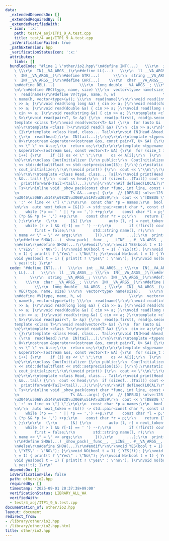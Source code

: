 ```yaml
---
data:
  _extendedDependsOn: []
  _extendedRequiredBy: []
  _extendedVerifiedWith:
  - icon: ':x:'
    path: test/4_aoj/ITP1_9_A.test.cpp
    title: test/4_aoj/ITP1_9_A.test.cpp
  _isVerificationFailed: true
  _pathExtension: hpp
  _verificationStatusIcon: ':x:'
  attributes:
    links: []
  bundledCode: "#line 1 \"other/io2.hpp\"\n#define INT(...)   \\\r\n  int __VA_ARGS__;\
    \ \\\r\n  IN(__VA_ARGS__)\r\n#define LL(...)   \\\r\n  ll __VA_ARGS__; \\\r\n\
    \  IN(__VA_ARGS__)\r\n#define STR(...)      \\\r\n  string __VA_ARGS__; \\\r\n\
    \  IN(__VA_ARGS__)\r\n#define CHR(...)    \\\r\n  char __VA_ARGS__; \\\r\n  IN(__VA_ARGS__)\r\
    \n#define DBL(...)           \\\r\n  long double __VA_ARGS__; \\\r\n  IN(__VA_ARGS__)\r\
    \n\r\n#define VEC(type, name, size) \\\r\n  vector<type> name(size);    \\\r\n\
    \  read(name)\r\n#define VV(type, name, h, w)                     \\\r\n  vector<vector<type>>\
    \ name(h, vector<type>(w)); \\\r\n  read(name)\r\n\r\nvoid read(int &a) { cin\
    \ >> a; }\r\nvoid read(long long &a) { cin >> a; }\r\nvoid read(char &a) { cin\
    \ >> a; }\r\nvoid read(double &a) { cin >> a; }\r\nvoid read(long double &a) {\
    \ cin >> a; }\r\nvoid read(string &a) { cin >> a; }\r\ntemplate <class T, class\
    \ S>\r\nvoid read(pair<T, S> &p) {\r\n  read(p.first), read(p.second);\r\n}\r\n\
    template <class T>\r\nvoid read(vector<T> &a) {\r\n  for (auto &i : a) read(i);\r\
    \n}\r\ntemplate <class T>\r\nvoid read(T &a) {\r\n  cin >> a;\r\n}\r\nvoid IN()\
    \ {}\r\ntemplate <class Head, class... Tail>\r\nvoid IN(Head &head, Tail &...tail)\
    \ {\r\n  read(head);\r\n  IN(tail...);\r\n}\r\n\r\ntemplate <typename T, typename\
    \ U>\r\nostream &operator<<(ostream &os, const pair<T, U> &A) {\r\n  os << A.fi\
    \ << \" \" << A.se;\r\n  return os;\r\n}\r\n\r\ntemplate <typename T>\r\nostream\
    \ &operator<<(ostream &os, const vector<T> &A) {\r\n  for (size_t i = 0; i < A.size();\
    \ i++) {\r\n    if (i) os << \" \";\r\n    os << A[i];\r\n  }\r\n  return os;\r\
    \n}\r\n\r\nclass CoutInitializer {\r\n public:\r\n  CoutInitializer() { std::cout\
    \ << std::defaultfloat << std::setprecision(15); }\r\n};\r\nstatic CoutInitializer\
    \ cout_initializer;\r\n\r\nvoid print() {\r\n  cout << \"\\n\";\r\n  cout.flush();\r\
    \n}\r\n\r\ntemplate <class Head, class... Tail>\r\nvoid print(Head &&head, Tail\
    \ &&...tail) {\r\n  cout << head;\r\n  if (sizeof...(Tail)) cout << \" \";\r\n\
    \  print(forward<Tail>(tail)...);\r\n}\r\n\r\n#if defined(LOCAL)\r\ntemplate <class...\
    \ Ts>\r\ninline void _show_pack(const char *func, int line, const char *names,\r\
    \n                       Ts &&...args) {\r\n  // [DEBUG] solve:123 \u306E\u3088\
    \u3046\u306B\u5148\u982D\u306B\u51FA\u3059\r\n  cout << \"[DEBUG \" << func <<\
    \ ':' << line << \"] \";\r\n\r\n  const char *p = names;\r\n  bool first = true;\r\
    \n\r\n  auto next_token = [&]() -> std::pair<const char *, const char *> {\r\n\
    \    while (*p == ' ' || *p == ',') ++p;\r\n    const char *l = p;\r\n    while\
    \ (*p && *p != ',') ++p;\r\n    const char *r = p;\r\n    return {l, r};\r\n \
    \ };\r\n\r\n  (\r\n      [&] {\r\n        auto [l, r] = next_token();\r\n    \
    \    while (r > l && r[-1] == ' ') --r;\r\n        if (!first) cout << ' ';\r\n\
    \        first = false;\r\n        std::string name(l, r);\r\n        cout <<\
    \ name << \" = \" << args;\r\n      }(),\r\n      ...);\r\n  print();\r\n}\r\n\
    \r\n#define SHOW(...) _show_pack(__func__, __LINE__, #__VA_ARGS__, __VA_ARGS__)\r\
    \n#else\r\n#define SHOW(...)\r\n#endif\r\n\r\nvoid YES(bool t = 1) { print(t ?\
    \ \"YES\" : \"NO\"); }\r\nvoid NO(bool t = 1) { YES(!t); }\r\nvoid Yes(bool t\
    \ = 1) { print(t ? \"Yes\" : \"No\"); }\r\nvoid No(bool t = 1) { Yes(!t); }\r\n\
    void yes(bool t = 1) { print(t ? \"yes\" : \"no\"); }\r\nvoid no(bool t = 1) {\
    \ yes(!t); }\r\n"
  code: "#define INT(...)   \\\r\n  int __VA_ARGS__; \\\r\n  IN(__VA_ARGS__)\r\n#define\
    \ LL(...)   \\\r\n  ll __VA_ARGS__; \\\r\n  IN(__VA_ARGS__)\r\n#define STR(...)\
    \      \\\r\n  string __VA_ARGS__; \\\r\n  IN(__VA_ARGS__)\r\n#define CHR(...)\
    \    \\\r\n  char __VA_ARGS__; \\\r\n  IN(__VA_ARGS__)\r\n#define DBL(...)   \
    \        \\\r\n  long double __VA_ARGS__; \\\r\n  IN(__VA_ARGS__)\r\n\r\n#define\
    \ VEC(type, name, size) \\\r\n  vector<type> name(size);    \\\r\n  read(name)\r\
    \n#define VV(type, name, h, w)                     \\\r\n  vector<vector<type>>\
    \ name(h, vector<type>(w)); \\\r\n  read(name)\r\n\r\nvoid read(int &a) { cin\
    \ >> a; }\r\nvoid read(long long &a) { cin >> a; }\r\nvoid read(char &a) { cin\
    \ >> a; }\r\nvoid read(double &a) { cin >> a; }\r\nvoid read(long double &a) {\
    \ cin >> a; }\r\nvoid read(string &a) { cin >> a; }\r\ntemplate <class T, class\
    \ S>\r\nvoid read(pair<T, S> &p) {\r\n  read(p.first), read(p.second);\r\n}\r\n\
    template <class T>\r\nvoid read(vector<T> &a) {\r\n  for (auto &i : a) read(i);\r\
    \n}\r\ntemplate <class T>\r\nvoid read(T &a) {\r\n  cin >> a;\r\n}\r\nvoid IN()\
    \ {}\r\ntemplate <class Head, class... Tail>\r\nvoid IN(Head &head, Tail &...tail)\
    \ {\r\n  read(head);\r\n  IN(tail...);\r\n}\r\n\r\ntemplate <typename T, typename\
    \ U>\r\nostream &operator<<(ostream &os, const pair<T, U> &A) {\r\n  os << A.fi\
    \ << \" \" << A.se;\r\n  return os;\r\n}\r\n\r\ntemplate <typename T>\r\nostream\
    \ &operator<<(ostream &os, const vector<T> &A) {\r\n  for (size_t i = 0; i < A.size();\
    \ i++) {\r\n    if (i) os << \" \";\r\n    os << A[i];\r\n  }\r\n  return os;\r\
    \n}\r\n\r\nclass CoutInitializer {\r\n public:\r\n  CoutInitializer() { std::cout\
    \ << std::defaultfloat << std::setprecision(15); }\r\n};\r\nstatic CoutInitializer\
    \ cout_initializer;\r\n\r\nvoid print() {\r\n  cout << \"\\n\";\r\n  cout.flush();\r\
    \n}\r\n\r\ntemplate <class Head, class... Tail>\r\nvoid print(Head &&head, Tail\
    \ &&...tail) {\r\n  cout << head;\r\n  if (sizeof...(Tail)) cout << \" \";\r\n\
    \  print(forward<Tail>(tail)...);\r\n}\r\n\r\n#if defined(LOCAL)\r\ntemplate <class...\
    \ Ts>\r\ninline void _show_pack(const char *func, int line, const char *names,\r\
    \n                       Ts &&...args) {\r\n  // [DEBUG] solve:123 \u306E\u3088\
    \u3046\u306B\u5148\u982D\u306B\u51FA\u3059\r\n  cout << \"[DEBUG \" << func <<\
    \ ':' << line << \"] \";\r\n\r\n  const char *p = names;\r\n  bool first = true;\r\
    \n\r\n  auto next_token = [&]() -> std::pair<const char *, const char *> {\r\n\
    \    while (*p == ' ' || *p == ',') ++p;\r\n    const char *l = p;\r\n    while\
    \ (*p && *p != ',') ++p;\r\n    const char *r = p;\r\n    return {l, r};\r\n \
    \ };\r\n\r\n  (\r\n      [&] {\r\n        auto [l, r] = next_token();\r\n    \
    \    while (r > l && r[-1] == ' ') --r;\r\n        if (!first) cout << ' ';\r\n\
    \        first = false;\r\n        std::string name(l, r);\r\n        cout <<\
    \ name << \" = \" << args;\r\n      }(),\r\n      ...);\r\n  print();\r\n}\r\n\
    \r\n#define SHOW(...) _show_pack(__func__, __LINE__, #__VA_ARGS__, __VA_ARGS__)\r\
    \n#else\r\n#define SHOW(...)\r\n#endif\r\n\r\nvoid YES(bool t = 1) { print(t ?\
    \ \"YES\" : \"NO\"); }\r\nvoid NO(bool t = 1) { YES(!t); }\r\nvoid Yes(bool t\
    \ = 1) { print(t ? \"Yes\" : \"No\"); }\r\nvoid No(bool t = 1) { Yes(!t); }\r\n\
    void yes(bool t = 1) { print(t ? \"yes\" : \"no\"); }\r\nvoid no(bool t = 1) {\
    \ yes(!t); }\r\n"
  dependsOn: []
  isVerificationFile: false
  path: other/io2.hpp
  requiredBy: []
  timestamp: '2025-09-01 20:37:38+09:00'
  verificationStatus: LIBRARY_ALL_WA
  verifiedWith:
  - test/4_aoj/ITP1_9_A.test.cpp
documentation_of: other/io2.hpp
layout: document
redirect_from:
- /library/other/io2.hpp
- /library/other/io2.hpp.html
title: other/io2.hpp
---
```

